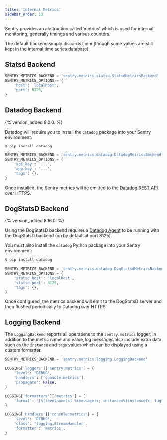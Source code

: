 ```yaml
---
title: 'Internal Metrics'
sidebar_order: 13
---
```


Sentry provides an abstraction called ‘metrics’ which is used for internal monitoring, generally timings and various counters.

The default backend simply discards them (though some values are still kept in the internal time series database).

## Statsd Backend

```python
SENTRY_METRICS_BACKEND = 'sentry.metrics.statsd.StatsdMetricsBackend'
SENTRY_METRICS_OPTIONS = {
    'host': 'localhost',
    'port': 8125,
}
```

## Datadog Backend

{% version_added 8.0.0. %}

Datadog will require you to install the `datadog` package into your Sentry environment:

```bash
$ pip install datadog
```

```python
SENTRY_METRICS_BACKEND = 'sentry.metrics.datadog.DatadogMetricsBackend'
SENTRY_METRICS_OPTIONS = {
    'api_key': '...',
    'app_key': '...',
    'tags': {},
}
```

Once installed, the Sentry metrics will be emitted to the [Datadog REST API](https://docs.datadoghq.com/api/?lang=python#post-time-series-points) over HTTPS.

## DogStatsD Backend

{% version_added 8.16.0. %}

Using the DogStatsD backend requires a [Datadog Agent](https://docs.datadoghq.com/agent/) to be running with the DogStatsD backend (on by default at port 8125).

You must also install the `datadog` Python package into your Sentry environment:

```bash
$ pip install datadog
```

```python
SENTRY_METRICS_BACKEND = 'sentry.metrics.datadog.DogStatsdMetricsBackend'
SENTRY_METRICS_OPTIONS = {
    'statsd_host': 'localhost',
    'statsd_port': 8125,
    'tags': {},
}
```

Once configured, the metrics backend will emit to the DogStatsD server and then flushed periodically to Datadog over HTTPS.

## Logging Backend

The `LoggingBackend` reports all operations to the `sentry.metrics` logger. In addition to the metric name and value, log messages also include extra data such as the `instance` and `tags` values which can be displayed using a custom formatter.

```python
SENTRY_METRICS_BACKEND = 'sentry.metrics.logging.LoggingBackend'

LOGGING['loggers']['sentry.metrics'] = {
    'level': 'DEBUG',
    'handlers': ['console:metrics'],
    'propagate': False,
}

LOGGING['formatters']['metrics'] = {
    'format': '[%(levelname)s] %(message)s; instance=%(instance)r; tags=%(tags)r',
}

LOGGING['handlers']['console:metrics'] = {
    'level': 'DEBUG',
    'class': 'logging.StreamHandler',
    'formatter': 'metrics',
}
```
